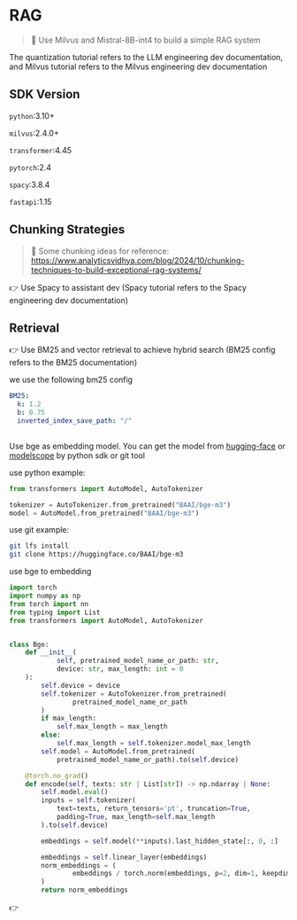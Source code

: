 # RAG

>:pushpin: ​Use Milvus and Mistral-8B-int4 to build a simple RAG system

The quantization tutorial refers to the LLM engineering dev documentation, and Milvus tutorial refers to the Milvus engineering dev documentation

## SDK Version

`python`:3.10+ 

`milvus`:2.4.0+

`transformer`:4.45

`pytorch`:2.4

`spacy`:3.8.4

`fastapi`:1.15

## Chunking Strategies

> :pushpin: ​Some chunking ideas for reference:
> https://www.analyticsvidhya.com/blog/2024/10/chunking-techniques-to-build-exceptional-rag-systems/

:point_right: Use Spacy to assistant dev (Spacy tutorial refers to the Spacy engineering dev documentation)

## Retrieval

:point_right: Use BM25 and vector retrieval to achieve hybrid search (BM25 config refers to the BM25 documentation)

we use the following bm25 config

```yaml
BM25:
  k: 1.2
  b: 0.75
  inverted_index_save_path: "/"
  
```

Use bge as embedding model. You can get the model from [hugging-face](https://huggingface.co/) or [modelscope](https://www.modelscope.cn/home) by python sdk or git tool

use python example:

```python
from transformers import AutoModel, AutoTokenizer

tokenizer = AutoTokenizer.from_pretrained("BAAI/bge-m3")
model = AutoModel.from_pretrained("BAAI/bge-m3")
```

use git example:

```bash
git lfs install
git clone https://huggingface.co/BAAI/bge-m3
```

use bge to embedding

```python
import torch
import numpy as np
from torch import nn
from typing import List
from transformers import AutoModel, AutoTokenizer


class Bge:
    def __init__(
            self, pretrained_model_name_or_path: str, 
            device: str, max_length: int = 0
    ):
        self.device = device
        self.tokenizer = AutoTokenizer.from_pretrained(
                pretrained_model_name_or_path
        )
        if max_length:
            self.max_length = max_length
        else:
            self.max_length = self.tokenizer.model_max_length
        self.model = AutoModel.from_pretrained(
            pretrained_model_name_or_path).to(self.device)

    @torch.no_grad()
    def encode(self, texts: str | List[str]) -> np.ndarray | None:
        self.model.eval()
        inputs = self.tokenizer(
            text=texts, return_tensors='pt', truncation=True,
            padding=True, max_length=self.max_length
        ).to(self.device)

        embeddings = self.model(**inputs).last_hidden_state[:, 0, :]

        embeddings = self.linear_layer(embeddings)
        norm_embeddings = (
                embeddings / torch.norm(embeddings, p=2, dim=1, keepdim=True)
        )
        return norm_embeddings

```





:point_right: 